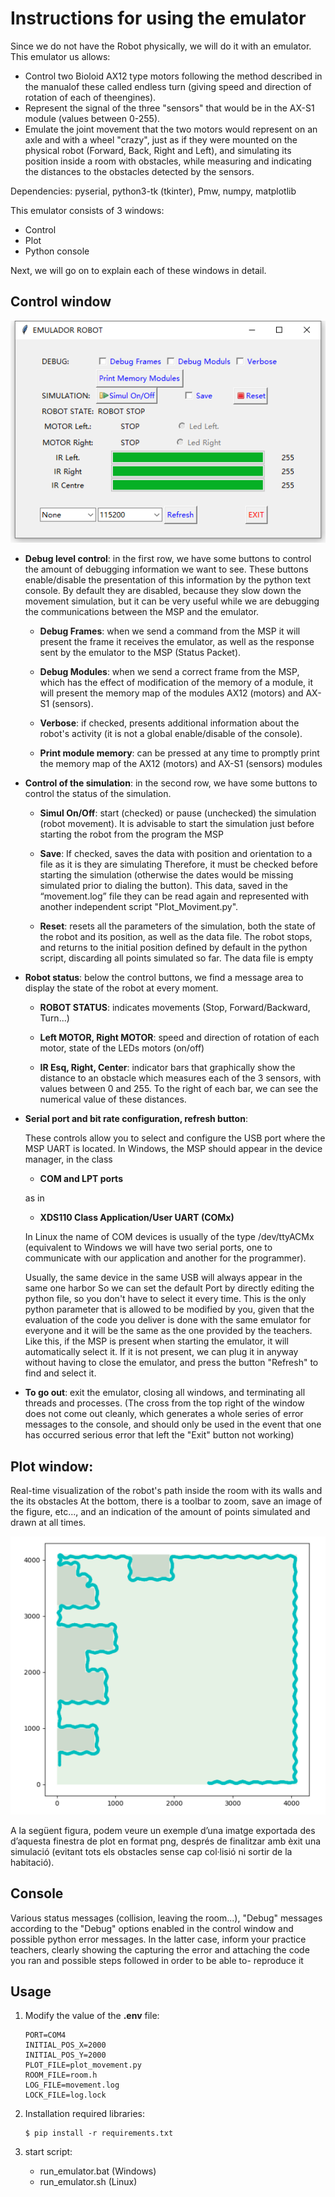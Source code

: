 # Instructions for using the emulator

Since we do not have the Robot physically, we will do it with an emulator. This emulator us
allows:

- Control two Bioloid AX12 type motors following the method described in the manualof these called endless turn (giving speed and direction of rotation of each of theengines).
- Represent the signal of the three "sensors" that would be in the AX-S1 module (values between 0-255).
- Emulate the joint movement that the two motors would represent on an axle and with a wheel "crazy", just as if they were mounted on the physical robot (Forward, Back, Right and Left), and simulating its position inside a room with obstacles, while measuring and indicating the distances to the obstacles detected by the sensors.

Dependencies: pyserial, python3-tk (tkinter), Pmw, numpy, matplotlib

This emulator consists of 3 windows:

- Control
- Plot
- Python console

Next, we will go on to explain each of these windows in detail.

## Control window

<div align="center">

![emulator](./assets/emulator.png)

</div>

- **Debug level control**: in the first row, we have some buttons to control the amount of debugging information we want to see. These buttons enable/disable the presentation of this information by the python text console. By default they are disabled, because they slow down the movement simulation, but it can be very useful while we are debugging the communications between the MSP and the emulator.

  - **Debug Frames**: when we send a command from the MSP it will present the frame it receives the emulator, as well as the response sent by the emulator to the MSP (Status Packet).

  - **Debug Modules**: when we send a correct frame from the MSP, which has the effect of modification of the memory of a module, it will present the memory map of the modules AX12 (motors) and AX-S1 (sensors).

  - **Verbose**: if checked, presents additional information about the robot's activity (it is not a global enable/disable of the console).

  - **Print module memory**: can be pressed at any time to promptly print the memory map of the AX12 (motors) and AX-S1 (sensors) modules

- **Control of the simulation**: in the second row, we have some buttons to control the status of the simulation.

  - **Simul On/Off**: start (checked) or pause (unchecked) the simulation (robot movement). It is advisable to start the simulation just before starting the robot from the program the MSP

  - **Save**: If checked, saves the data with position and orientation to a file as it is they are simulating Therefore, it must be checked before starting the simulation (otherwise the dates would be missing simulated prior to dialing the button). This data, saved in the “movement.log” file they can be read again and represented with another independent script "Plot_Moviment.py".

  - **Reset**: resets all the parameters of the simulation, both the state of the robot and its position, as well as the data file. The robot stops, and returns to the initial position defined by default in the python script, discarding all points simulated so far. The data file is empty

- **Robot status**: below the control buttons, we find a message area to display the state of the robot at every moment.

  - **ROBOT STATUS**: indicates movements (Stop, Forward/Backward, Turn...)

  - **Left MOTOR, Right MOTOR**: speed and direction of rotation of each motor, state of the LEDs motors (on/off)

  - **IR Esq, Right, Center**: indicator bars that graphically show the distance to an obstacle which measures each of the 3 sensors, with values between 0 and 255. To the right of each bar, we can see the numerical value of these distances.

- **Serial port and bit rate configuration, refresh button**:

  These controls allow you to select and configure the USB port where the MSP UART is located. In Windows, the MSP should appear in the device manager, in the class

  - **COM and LPT ports**

  as in

  - **XDS110 Class Application/User UART (COMx)**

  In Linux the name of COM devices is usually of the type /dev/ttyACMx (equivalent to Windows we will have two serial ports, one to communicate with our application and another for the programmer).

  Usually, the same device in the same USB will always appear in the same one harbor So we can set the default Port by directly editing the python file, so you don't have to select it every time. This is the only python parameter that is allowed to be modified by you, given that the evaluation of the code you deliver is done with the same emulator for everyone and it will be the same as the one provided by the teachers. Like this, if the MSP is present when starting the emulator, it will automatically select it. If it is not present, we can plug it in anyway without having to close the emulator, and press the button "Refresh" to find and select it.

- **To go out**: exit the emulator, closing all windows, and terminating all threads and processes. (The cross from the top right of the window does not come out cleanly, which generates a whole series of error messages to the console, and should only be used in the event that one has occurred serious error that left the "Exit" button not working)

## Plot window:

Real-time visualization of the robot's path inside the room with its walls and the its obstacles At the bottom, there is a toolbar to zoom, save an image of the figure, etc..., and an indication of the amount of points simulated and drawn at all times.

<div align="center">

![plot](./assets/plot.png)

</div>

A la següent figura, podem veure un exemple d’una imatge exportada des d’aquesta finestra de plot en format png, després de finalitzar amb èxit una simulació (evitant tots els obstacles sense cap col·lisió ni sortir de la habitació).

## Console

Various status messages (collision, leaving the room...), "Debug" messages according to the "Debug" options enabled in the control window and possible python error messages. In the latter case, inform your practice teachers, clearly showing the capturing the error and attaching the code you ran and possible steps followed in order to be able to- reproduce it

## Usage

1.  Modify the value of the **.env** file:

        PORT=COM4
        INITIAL_POS_X=2000
        INITIAL_POS_Y=2000
        PLOT_FILE=plot_movement.py
        ROOM_FILE=room.h
        LOG_FILE=movement.log
        LOCK_FILE=log.lock

2.  Installation required libraries:

        $ pip install -r requirements.txt

3.  start script:

    - run_emulator.bat (Windows)
    - run_emulator.sh (Linux)

